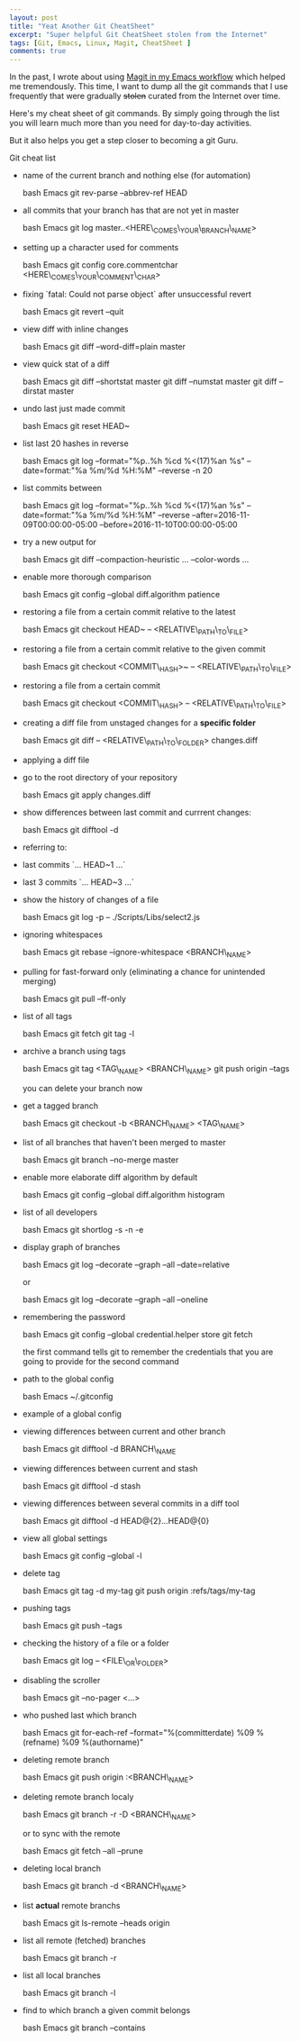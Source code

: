 ```yaml
---
layout: post
title: "Yeat Another Git CheatSheet"
excerpt: "Super helpful Git CheatSheet stolen from the Internet"
tags: [Git, Emacs, Linux, Magit, CheatSheet ]
comments: true
---
```


In the past, I wrote about using [Magit in my Emacs workflow](http://www.mycpu.org/emacs-24-magit-magic/) which helped me tremendously.
This time, I want to dump all the git commands that I use frequently that were gradually ~~stolen~~ curated from the Internet over time.

Here's my cheat sheet of git commands. By simply going through the list
you will learn much more than you need for day-to-day activities.

But it also helps you get a step closer to becoming a git Guru.

Git cheat list

-   name of the current branch and nothing else (for automation)
    
    bash Emacs git rev-parse &#x2013;abbrev-ref HEAD

-   all commits that your branch has that are not yet in master
    
    bash Emacs git log master..<HERE\\<sub>COMES</sub>\\<sub>YOUR</sub>\\<sub>BRANCH</sub>\\<sub>NAME</sub>>

-   setting up a character used for comments
    
    bash Emacs git config core.commentchar
    <HERE\\<sub>COMES</sub>\\<sub>YOUR</sub>\\<sub>COMMENT</sub>\\<sub>CHAR</sub>>

-   fixing \`fatal: Could not parse object\` after unsuccessful revert
    
    bash Emacs git revert &#x2013;quit

-   view diff with inline changes
    
    bash Emacs git diff &#x2013;word-diff=plain master

-   view quick stat of a diff
    
    bash Emacs git diff &#x2013;shortstat master git diff &#x2013;numstat master git
    diff &#x2013;dirstat master

-   undo last just made commit
    
    bash Emacs git reset HEAD~

-   list last 20 hashes in reverse
    
    bash Emacs git log &#x2013;format="%p..%h %cd %<(17)%an %s"
    &#x2013;date=format:"%a %m/%d %H:%M" &#x2013;reverse -n 20

-   list commits between
    
    bash Emacs git log &#x2013;format="%p..%h %cd %<(17)%an %s"
    &#x2013;date=format:"%a %m/%d %H:%M" &#x2013;reverse
    &#x2013;after=2016-11-09T00:00:00-05:00 &#x2013;before=2016-11-10T00:00:00-05:00

-   try a new output for
    
    bash Emacs git diff &#x2013;compaction-heuristic &#x2026; &#x2013;color-words &#x2026;

-   enable more thorough comparison
    
    bash Emacs git config &#x2013;global diff.algorithm patience

-   restoring a file from a certain commit relative to the latest
    
    bash Emacs git checkout HEAD~<NUMBER> &#x2013; <RELATIVE\\<sub>PATH</sub>\\<sub>TO</sub>\\<sub>FILE</sub>>

-   restoring a file from a certain commit relative to the given commit
    
    bash Emacs git checkout <COMMIT\\<sub>HASH</sub>>~<NUMBER> &#x2013;
    <RELATIVE\\<sub>PATH</sub>\\<sub>TO</sub>\\<sub>FILE</sub>>

-   restoring a file from a certain commit
    
    bash Emacs git checkout <COMMIT\\<sub>HASH</sub>> &#x2013; <RELATIVE\\<sub>PATH</sub>\\<sub>TO</sub>\\<sub>FILE</sub>>

-   creating a diff file from unstaged changes for a ****specific folder****
    
    bash Emacs git diff &#x2013; <RELATIVE\\<sub>PATH</sub>\\<sub>TO</sub>\\<sub>FOLDER</sub>> changes.diff

-   applying a diff file

-   go to the root directory of your repository
    
    bash Emacs git apply changes.diff

-   show differences between last commit and currrent changes:
    
    bash Emacs git difftool -d

-   referring to:

-   last commits \`&#x2026; HEAD~1 &#x2026;\`
-   last 3 commits \`&#x2026; HEAD~3 &#x2026;\`

-   show the history of changes of a file
    
    bash Emacs git log -p &#x2013; ./Scripts/Libs/select2.js

-   ignoring whitespaces
    
    bash Emacs git rebase &#x2013;ignore-whitespace <BRANCH\\<sub>NAME</sub>>

-   pulling for fast-forward only (eliminating a chance for unintended
    merging)
    
    bash Emacs git pull &#x2013;ff-only

-   list of all tags
    
    bash Emacs git fetch git tag -l

-   archive a branch using tags
    
    bash Emacs git tag <TAG\\<sub>NAME</sub>> <BRANCH\\<sub>NAME</sub>> git push origin &#x2013;tags
    
    you can delete your branch now

-   get a tagged branch
    
    bash Emacs git checkout -b <BRANCH\\<sub>NAME</sub>> <TAG\\<sub>NAME</sub>>

-   list of all branches that haven't been merged to master
    
    bash Emacs git branch &#x2013;no-merge master

-   enable more elaborate diff algorithm by default
    
    bash Emacs git config &#x2013;global diff.algorithm histogram

-   list of all developers
    
    bash Emacs git shortlog -s -n -e

-   display graph of branches
    
    bash Emacs git log &#x2013;decorate &#x2013;graph &#x2013;all &#x2013;date=relative
    
    or
    
    bash Emacs git log &#x2013;decorate &#x2013;graph &#x2013;all &#x2013;oneline

-   remembering the password
    
    bash Emacs git config &#x2013;global credential.helper store git fetch
    
    the first command tells git to remember the credentials that you are
    going to provide for the second command

-   path to the global config
    
    bash Emacs ~/.gitconfig

-   example of a global config
-   viewing differences between current and other branch
    
    bash Emacs git difftool -d BRANCH\\<sub>NAME</sub>

-   viewing differences between current and stash
    
    bash Emacs git difftool -d stash

-   viewing differences between several commits in a diff tool
    
    bash Emacs git difftool -d HEAD@{2}&#x2026;HEAD@{0}

-   view all global settings
    
    bash Emacs git config &#x2013;global -l

-   delete tag
    
    bash Emacs git tag -d my-tag git push origin :refs/tags/my-tag

-   pushing tags
    
    bash Emacs git push &#x2013;tags

-   checking the history of a file or a folder
    
    bash Emacs git log &#x2013; <FILE\\<sub>OR</sub>\\<sub>FOLDER</sub>>

-   disabling the scroller
    
    bash Emacs git &#x2013;no-pager <&#x2026;>

-   who pushed last which branch
    
    bash Emacs git for-each-ref &#x2013;format="%(committerdate) %09 %(refname)
    %09 %(authorname)"

-   deleting remote branch
    
    bash Emacs git push origin :<BRANCH\\<sub>NAME</sub>>

-   deleting remote branch localy
    
    bash Emacs git branch -r -D <BRANCH\\<sub>NAME</sub>>
    
    or to sync with the remote
    
    bash Emacs git fetch &#x2013;all &#x2013;prune

-   deleting local branch
    
    bash Emacs git branch -d <BRANCH\\<sub>NAME</sub>>

-   list ****actual**** remote branchs
    
    bash Emacs git ls-remote &#x2013;heads origin

-   list all remote (fetched) branches
    
    bash Emacs git branch -r

-   list all local branches
    
    bash Emacs git branch -l

-   find to which branch a given commit belongs
    
    bash Emacs git branch &#x2013;contains <COMMIT>

